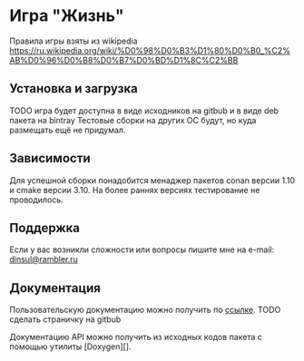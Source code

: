 # Игра "Жизнь"

Правила игры взяты из wikipedia
https://ru.wikipedia.org/wiki/%D0%98%D0%B3%D1%80%D0%B0_%C2%AB%D0%96%D0%B8%D0%B7%D0%BD%D1%8C%C2%BB

## Установка и загрузка

TODO игра будет доступна в виде исходников на gitbub и в виде deb пакета на bintray
Тестовые сборки на других ОС будут, но куда размещать ещё не придумал.

## Зависимости

Для успешной сборки понадобится менаджер пакетов conan версии 1.10 и
cmake версии 3.10. На более раннях версиях тестирование не проводилось.

## Поддержка

Если у вас возникли сложности или вопросы пишите мне на e-mail: dinsul@rambler.ru

## Документация

Пользовательскую документацию можно получить по [ссылке](). TODO сделать страничку на gitbub

Документацию API можно получить из исходных кодов пакета с помощью утилиты
[Doxygen][].
